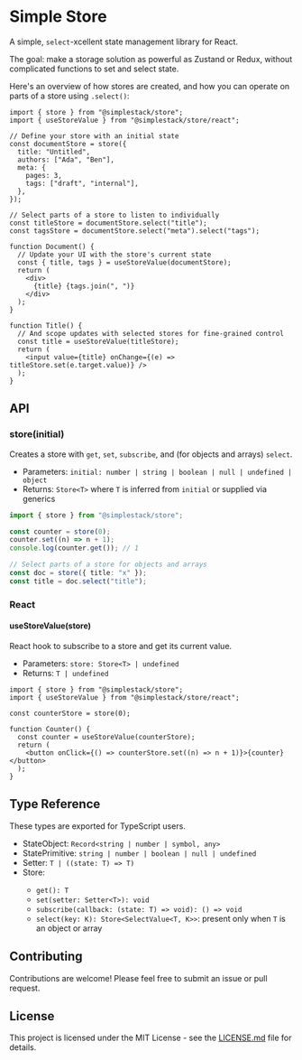 # Simple Store

A simple, `select`-xcellent state management library for React.

The goal: make a storage solution as powerful as Zustand or Redux, without complicated functions to set and select state.

Here's an overview of how stores are created, and how you can operate on parts of a store using `.select()`:

```tsx
import { store } from "@simplestack/store";
import { useStoreValue } from "@simplestack/store/react";

// Define your store with an initial state
const documentStore = store({
  title: "Untitled",
  authors: ["Ada", "Ben"],
  meta: {
    pages: 3,
    tags: ["draft", "internal"],
  },
});

// Select parts of a store to listen to individually
const titleStore = documentStore.select("title");
const tagsStore = documentStore.select("meta").select("tags");

function Document() {
  // Update your UI with the store's current state
  const { title, tags } = useStoreValue(documentStore);
  return (
    <div>
      {title} {tags.join(", ")}
    </div>
  );
}

function Title() {
  // And scope updates with selected stores for fine-grained control
  const title = useStoreValue(titleStore);
  return (
    <input value={title} onChange={(e) => titleStore.set(e.target.value)} />
  );
}
```

## API

### store(initial)

Creates a store with `get`, `set`, `subscribe`, and (for objects and arrays) `select`.

- Parameters: `initial: number | string | boolean | null | undefined | object`
- Returns: `Store<T>` where `T` is inferred from `initial` or supplied via generics

```ts
import { store } from "@simplestack/store";

const counter = store(0);
counter.set((n) => n + 1);
console.log(counter.get()); // 1

// Select parts of a store for objects and arrays
const doc = store({ title: "x" });
const title = doc.select("title");
```

### React

#### useStoreValue(store)

React hook to subscribe to a store and get its current value.

- Parameters: `store: Store<T> | undefined`
- Returns: `T | undefined`

```tsx
import { store } from "@simplestack/store";
import { useStoreValue } from "@simplestack/store/react";

const counterStore = store(0);

function Counter() {
  const counter = useStoreValue(counterStore);
  return (
    <button onClick={() => counterStore.set((n) => n + 1)}>{counter}</button>
  );
}
```

## Type Reference

These types are exported for TypeScript users.

- StateObject: `Record<string | number | symbol, any>`
- StatePrimitive: `string | number | boolean | null | undefined`
- Setter<T>: `T | ((state: T) => T)`
- Store<T>:
  - `get(): T`
  - `set(setter: Setter<T>): void`
  - `subscribe(callback: (state: T) => void): () => void`
  - `select(key: K): Store<SelectValue<T, K>>`: present only when `T` is an object or array

## Contributing

Contributions are welcome! Please feel free to submit an issue or pull request.

## License

This project is licensed under the MIT License - see the [LICENSE.md](LICENSE.md) file for details.
